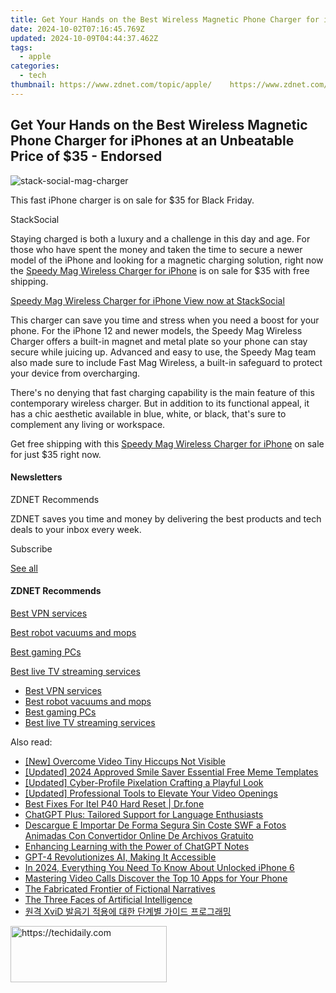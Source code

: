 ```yaml
---
title: Get Your Hands on the Best Wireless Magnetic Phone Charger for iPhones at an Unbeatable Price of $35 - Endorsed by ZDNet
date: 2024-10-02T07:16:45.769Z
updated: 2024-10-09T04:44:37.462Z
tags:
  - apple
categories:
  - tech
thumbnail: https://www.zdnet.com/topic/apple/    https://www.zdnet.com/a/img/resize/6f20fa63fe11b489a85e1adb17e19fbcac274663/2023/11/20/c8c0a1a6-5b69-48a1-aa05-d02d98b2ad48/stack-social-mag-charger.jpg?width=170&height=96&fit=crop&auto=webp
---
```


## Get Your Hands on the Best Wireless Magnetic Phone Charger for iPhones at an Unbeatable Price of $35 - Endorsed

![stack-social-mag-charger](https://www.zdnet.com/a/img/resize/3d7e9fc6b5a73a2341e70bfe82f6ca93b61b8453/2023/11/20/c8c0a1a6-5b69-48a1-aa05-d02d98b2ad48/stack-social-mag-charger.jpg?auto=webp&width=1280)

This fast iPhone charger is on sale for $35 for Black Friday.

StackSocial

Staying charged is both a luxury and a challenge in this day and age. For those who have spent the money and taken the time to secure a newer model of the iPhone and looking for a magnetic charging solution, right now the [Speedy Mag Wireless Charger for iPhone](https://stacksocial.com/sales/speedy-mag-wireless-charger-for-iphone-white?utm%5Fsource=zdnet.com&utm%5Fmedium=referral&utm%5Fcampaign=speedy-mag-wireless-charger-for-iphone-white&utm%5Fterm=scsf-583999&utm%5Fcontent=a0xRn0000003BwbIAE&scsonar=1&aid=a-ceempx7z) is on sale for $35 with free shipping.

[Speedy Mag Wireless Charger for iPhone View now at StackSocial](https://www.stacksocial.com/sales/speedy-mag-wireless-charger-for-iphone-white?utm%5Fsource=zdnet.com&utm%5Fmedium=referral&utm%5Fcampaign=speedy-mag-wireless-charger-for-iphone-white&utm%5Fterm=scsf-583999&utm%5Fcontent=a0xRn0000003BwbIAE&scsonar=1&aid=a-ceempx7z)

This charger can save you time and stress when you need a boost for your phone. For the iPhone 12 and newer models, the Speedy Mag Wireless Charger offers a built-in magnet and metal plate so your phone can stay secure while juicing up. Advanced and easy to use, the Speedy Mag team also made sure to include Fast Mag Wireless, a built-in safeguard to protect your device from overcharging. 

There's no denying that fast charging capability is the main feature of this contemporary wireless charger. But in addition to its functional appeal, it has a chic aesthetic available in blue, white, or black, that's sure to complement any living or workspace. 

Get free shipping with this [Speedy Mag Wireless Charger for iPhone](https://stacksocial.com/sales/speedy-mag-wireless-charger-for-iphone-blue?utm%5Fsource=zdnet.com&utm%5Fmedium=referral&utm%5Fcampaign=speedy-mag-wireless-charger-for-iphone-blue&utm%5Fterm=scsf-584001&utm%5Fcontent=a0xRn0000003BwbIAE&scsonar=1&aid=a-ceempx7z) on sale for just $35 right now. 

#### Newsletters

ZDNET Recommends

ZDNET saves you time and money by delivering the best products and tech deals to your inbox every week.

 Subscribe

[See all](https://www.zdnet.com/newsletters/)

#### **ZDNET** Recommends

[Best VPN services](https://www.zdnet.com/article/best-vpn/ "Best VPN services")

[Best robot vacuums and mops](https://www.zdnet.com/article/best-robot-vacuum-mop/ "Best robot vacuums and mops")

[Best gaming PCs](https://www.zdnet.com/article/best-gaming-pc/ "Best gaming PCs")

[Best live TV streaming services](https://www.zdnet.com/article/best-live-tv-streaming-service/ "Best live TV streaming services")

* [Best VPN services](https://www.zdnet.com/article/best-vpn/ "Best VPN services")
* [Best robot vacuums and mops](https://www.zdnet.com/article/best-robot-vacuum-mop/ "Best robot vacuums and mops")
* [Best gaming PCs](https://www.zdnet.com/article/best-gaming-pc/ "Best gaming PCs")
* [Best live TV streaming services](https://www.zdnet.com/article/best-live-tv-streaming-service/ "Best live TV streaming services")

<ins class="adsbygoogle"
     style="display:block"
     data-ad-format="autorelaxed"
     data-ad-client="ca-pub-7571918770474297"
     data-ad-slot="1223367746"></ins>

<ins class="adsbygoogle"
     style="display:block"
     data-ad-client="ca-pub-7571918770474297"
     data-ad-slot="8358498916"
     data-ad-format="auto"
     data-full-width-responsive="true"></ins>

<span class="atpl-alsoreadstyle">Also read:</span>
<div><ul>
<li><a href="https://youtube-data.techidaily.com/vercome-video-tiny-hiccups-not-visible/"><u>[New] Overcome Video Tiny Hiccups Not Visible</u></a></li>
<li><a href="https://fox-hovers.techidaily.com/updated-2024-approved-smile-saver-essential-free-meme-templates/"><u>[Updated] 2024 Approved Smile Saver Essential Free Meme Templates</u></a></li>
<li><a href="https://facebook-video-recording.techidaily.com/updated-cyber-profile-pixelation-crafting-a-playful-look/"><u>[Updated] Cyber-Profile Pixelation Crafting a Playful Look</u></a></li>
<li><a href="https://facebook-video-footage.techidaily.com/updated-professional-tools-to-elevate-your-video-openings/"><u>[Updated] Professional Tools to Elevate Your Video Openings</u></a></li>
<li><a href="https://techidaily.com/best-fixes-for-itel-p40-hard-reset-drfone-by-drfone-reset-android-reset-android/"><u>Best Fixes For Itel P40 Hard Reset | Dr.fone</u></a></li>
<li><a href="https://tech-savvy.techidaily.com/chatgpt-plus-tailored-support-for-language-enthusiasts/"><u>ChatGPT Plus: Tailored Support for Language Enthusiasts</u></a></li>
<li><a href="https://tech-revival.techidaily.com/descargue-e-importar-de-forma-segura-sin-coste-swf-a-fotos-animadas-con-convertidor-online-de-archivos-gratuito/"><u>Descargue E Importar De Forma Segura Sin Coste SWF a Fotos Animadas Con Convertidor Online De Archivos Gratuito</u></a></li>
<li><a href="https://tech-savvy.techidaily.com/enhancing-learning-with-the-power-of-chatgpt-notes/"><u>Enhancing Learning with the Power of ChatGPT Notes</u></a></li>
<li><a href="https://tech-savvy.techidaily.com/gpt-4-revolutionizes-ai-making-it-accessible/"><u>GPT-4 Revolutionizes AI, Making It Accessible</u></a></li>
<li><a href="https://ios-unlock.techidaily.com/in-2024-everything-you-need-to-know-about-unlocked-iphone-6-by-drfone-ios/"><u>In 2024, Everything You Need To Know About Unlocked iPhone 6</u></a></li>
<li><a href="https://video-screen-grab.techidaily.com/mastering-video-calls-discover-the-top-10-apps-for-your-phone/"><u>Mastering Video Calls Discover the Top 10 Apps for Your Phone</u></a></li>
<li><a href="https://tech-savvy.techidaily.com/the-fabricated-frontier-of-fictional-narratives/"><u>The Fabricated Frontier of Fictional Narratives</u></a></li>
<li><a href="https://tech-savvy.techidaily.com/the-three-faces-of-artificial-intelligence/"><u>The Three Faces of Artificial Intelligence</u></a></li>
<li><a href="https://eaxpv-info.techidaily.com/xvid/"><u>원격 XviD 발음기 적용에 대한 단계별 가이드 프로그래밍</u></a></li>
</ul></div>

<!-- affiliate ads begin -->
<a href="https://aligracehair.sjv.io/c/5597632/2135412/19272" target="_top" id="2135412">
  <img src="//a.impactradius-go.com/display-ad/19272-2135412" border="0" alt="https://techidaily.com" width="250" height="90"/>
</a>
<img height="0" width="0" src="https://aligracehair.sjv.io/i/5597632/2135412/19272" style="position:absolute;visibility:hidden;" border="0" />
<!-- affiliate ads end -->

